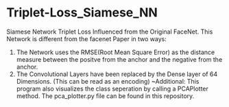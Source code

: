# Triplet-Loss_Siamese_NN
Siamese Network Triplet Loss Influenced from the Original FaceNet. 
This Network is different from the facenet Paper in two ways:
1) The Network uses the RMSE(Root Mean Square Error) as the distance measure between the positve from the anchor and the    negative from the anchor.
2) The Convolutional Layers have been replaced by the Dense layer of 64 Dimensions. (This can be read as an encoding)
~Additional:
This program also visualizes the class seperation by calling a PCAPlotter method. The pca_plotter.py file can be found in this repository.


 
